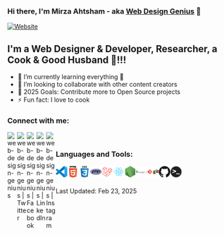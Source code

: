 ### Hi there, I'm Mirza Ahtsham - aka [Web Design Genius][website] 👋

[![Website](https://img.shields.io/website?label=ahtsham.me&style=for-the-badge&url=https%3A%2F%2Fportfolio-b7s.pages.dev)](https://portfolio-b7s.pages.dev)

## I'm a Web Designer & Developer, Researcher, a Cook & Good Husband 🤣!!!

- 🌱 I’m currently learning everything 🤣
- 👯 I’m looking to collaborate with other content creators
- 🥅 2025 Goals: Contribute more to Open Source projects
- ⚡ Fun fact: I love to cook

### Connect with me:

[<img align="left" alt="web-design-genius" width="22px" src="https://img.icons8.com/?size=100&id=PfmQUI56Ji0D&format=png&color=000000" />][website]
[<img align="left" alt="web-design-genius | Twitter" width="22px" src="https://img.icons8.com/?size=100&id=zXhRTdxWEKE5&format=png&color=000000" />][twitter]
[<img align="left" alt="web-design-genius | Facebook" width="22px" src="https://img.icons8.com/?size=100&id=CtrV2SV33rD9&format=png&color=000000" />][facebook]
[<img align="left" alt="web-design-genius | LinkedIn" width="22px" src="https://img.icons8.com/?size=100&id=kFJzAZryEscq&format=png&color=000000" />][linkedin]
[<img align="left" alt="web-design-genius | Instagram" width="22px" src="https://img.icons8.com/?size=100&id=ZRiAFreol5mE&format=png&color=000000" />][instagram]

<br />

### Languages and Tools:

<img align="left" alt="Visual Studio Code" width="26px" src="https://raw.githubusercontent.com/github/explore/80688e429a7d4ef2fca1e82350fe8e3517d3494d/topics/visual-studio-code/visual-studio-code.png" />
<img align="left" alt="HTML5" width="26px" src="https://raw.githubusercontent.com/github/explore/80688e429a7d4ef2fca1e82350fe8e3517d3494d/topics/html/html.png" />
<img align="left" alt="CSS3" width="26px" src="https://raw.githubusercontent.com/github/explore/80688e429a7d4ef2fca1e82350fe8e3517d3494d/topics/css/css.png" />
<img align="left" alt="Sass" width="26px" src="https://raw.githubusercontent.com/github/explore/80688e429a7d4ef2fca1e82350fe8e3517d3494d/topics/php/php.png" />
<img align="left" alt="JavaScript" width="26px" src="https://raw.githubusercontent.com/github/explore/80688e429a7d4ef2fca1e82350fe8e3517d3494d/topics/laravel/laravel.png" />
<img align="left" alt="React" width="26px" src="https://raw.githubusercontent.com/github/explore/80688e429a7d4ef2fca1e82350fe8e3517d3494d/topics/react/react.png" />
<img align="left" alt="Node.js" width="26px" src="https://raw.githubusercontent.com/github/explore/80688e429a7d4ef2fca1e82350fe8e3517d3494d/topics/nodejs/nodejs.png" />
<img align="left" alt="MongoDB" width="26px" src="https://raw.githubusercontent.com/github/explore/80688e429a7d4ef2fca1e82350fe8e3517d3494d/topics/mongodb/mongodb.png" />
<img align="left" alt="Git" width="26px" src="https://raw.githubusercontent.com/github/explore/80688e429a7d4ef2fca1e82350fe8e3517d3494d/topics/git/git.png" />
<img align="left" alt="GitHub" width="26px" src="https://raw.githubusercontent.com/github/explore/78df643247d429f6cc873026c0622819ad797942/topics/github/github.png" />
<img align="left" alt="Terminal" width="26px" src="https://raw.githubusercontent.com/github/explore/80688e429a7d4ef2fca1e82350fe8e3517d3494d/topics/terminal/terminal.png" />

<br />
<br />

<!--
**mirzaahtsham/mirzaahtsham** is a ✨ _special_ ✨ repository because its `README.md` (this file) appears on your GitHub profile.

Here are some ideas to get you started:

- 🔭 I’m currently working on ...
- 🌱 I’m currently learning ...
- 👯 I’m looking to collaborate on ...
- 🤔 I’m looking for help with ...
- 💬 Ask me about ...
- 📫 How to reach me: ...
- 😄 Pronouns: ...
- ⚡ Fun fact: ...
-->

Last Updated: Feb 23, 2025

[website]: https://ahtsham.me
[twitter]: https://twitter.com/websdesignwala/
[facebook]: https://facebook.com/websitesdesignwala/
[instagram]: https://instagram.com/websdesignwala/
[linkedin]: https://www.linkedin.com/in/mirzaahtsham/
[skype]: mirzaahtsham786
